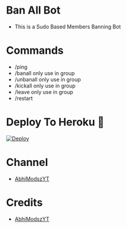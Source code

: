 # Ban All Bot

- This is a Sudo Based Members Banning Bot 
 
# Commands
- /ping
- /banall only use in group
- /unbanall only use in group
- /kickall only use in group
- /leave only use in group
- /restart

# Deploy To Heroku 🚀
[![Deploy](https://www.herokucdn.com/deploy/button.svg)](https://heroku.com/deploy?template=https://github.com/AbhiModszYT/Groups-Member-bans)


# Channel
* [AbhiModszYT](https://t.me/AbhiModszYT_Return)


# Credits
* [AbhiModszYT](https://github.com/AbhiModszYT)

